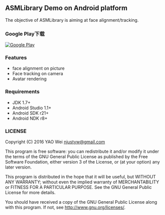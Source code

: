 ## ASMLibrary Demo on Android platform

The objective of ASMLibrary is aiming at face alignment/tracking.

### Google Play下载
[![Google Play](http://developer.android.com/images/brand/en_generic_rgb_wo_45.png)](https://play.google.com/store/apps/details?id=com.yaoyumeng.asmlibrary)


### Features

 * face alignment on picture
 * Face tracking on camera
 * Avatar rendering
 
### Requirements

* JDK 1.7+
* Android Studio 1.1+
* Android SDK r21+
* Android NDK r8+

### LICENSE

Copyright (C) 2016 YAO Wei <njustyw@gmail.com>

This program is free software: you can redistribute it and/or modify
it under the terms of the GNU General Public License as published by
the Free Software Foundation, either version 3 of the License, or
(at your option) any later version.

This program is distributed in the hope that it will be useful,
but WITHOUT ANY WARRANTY; without even the implied warranty of
MERCHANTABILITY or FITNESS FOR A PARTICULAR PURPOSE.  See the
GNU General Public License for more details.

You should have received a copy of the GNU General Public License
along with this program. If not, see <http://www.gnu.org/licenses/>.

